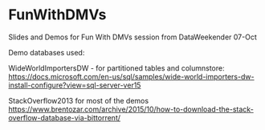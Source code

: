 # FunWithDMVs
Slides and Demos for Fun With DMVs session from DataWeekender 07-Oct

Demo databases used:

WideWorldImportersDW - for partitioned tables and columnstore:
https://docs.microsoft.com/en-us/sql/samples/wide-world-importers-dw-install-configure?view=sql-server-ver15

StackOverflow2013 for most of the demos
https://www.brentozar.com/archive/2015/10/how-to-download-the-stack-overflow-database-via-bittorrent/
